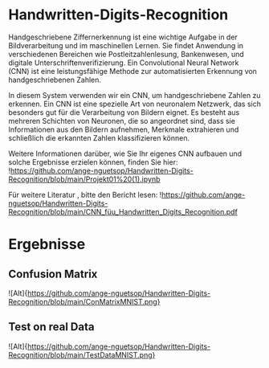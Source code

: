 # Handwritten-Digits-Recognition

Handgeschriebene Ziffernerkennung ist eine wichtige Aufgabe in der Bildverarbeitung und im maschinellen Lernen. Sie findet Anwendung in verschiedenen Bereichen wie Postleitzahlenlesung, Bankenwesen, und digitale Unterschriftenverifizierung. Ein Convolutional Neural Network (CNN) ist eine leistungsfähige Methode zur automatisierten Erkennung von handgeschriebenen Zahlen.

In diesem System verwenden wir ein CNN, um handgeschriebene Zahlen zu erkennen. Ein CNN ist eine spezielle Art von neuronalem Netzwerk, das sich besonders gut für die Verarbeitung von Bildern eignet. Es besteht aus mehreren Schichten von Neuronen, die so angeordnet sind, dass sie Informationen aus den Bildern aufnehmen, Merkmale extrahieren und schließlich die erkannten Zahlen klassifizieren können.

Weitere Informationen darüber, wie Sie Ihr eigenes CNN aufbauen und solche Ergebnisse erzielen können, finden Sie hier:
!https://github.com/ange-nguetsop/Handwritten-Digits-Recognition/blob/main/Projekt01%20(1).ipynb

Für weitere Literatur , bitte den Bericht lesen: !https://github.com/ange-nguetsop/Handwritten-Digits-Recognition/blob/main/CNN_füu_Handwritten_Digits_Recognition.pdf

# Ergebnisse
## Confusion Matrix
 ![Alt]{https://github.com/ange-nguetsop/Handwritten-Digits-Recognition/blob/main/ConMatrixMNIST.png}

## Test on real Data
 ![Alt]{https://github.com/ange-nguetsop/Handwritten-Digits-Recognition/blob/main/TestDataMNIST.png}
